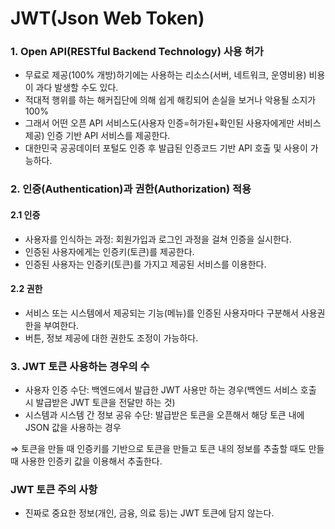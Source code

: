 # JWT(Json Web Token)

### 1. Open API(RESTful Backend Technology) 사용 허가
  - 무료로 제공(100% 개방)하기에는 사용하는 리소스(서버, 네트워크, 운영비용) 비용이 과다 발생할 수도 있다.
  - 적대적 행위를 하는 해커집단에 의해 쉽게 해킹되어 손실을 보거나 악용될 소지가 100%
  - 그래서 어떤 오픈 API 서비스도(사용자 인증=허가된+확인된 사용자에게만 서비스 제공) 인증 기반 API 서비스를 제공한다.
  - 대한민국 공공데이터 포털도 인증 후 발급된 인증코드 기반 API 호출 및 사용이 가능하다.
### 2. 인증(Authentication)과 권한(Authorization) 적용

  #### 2.1 인증

  - 사용자를 인식하는 과정: 회원가입과 로그인 과정을 걸쳐 인증을 실시한다.
  - 인증된 사용자에게는 인증키(토큰)를 제공한다.
  - 인증된 사용자는 인증키(토큰)를 가지고 제공된 서비스를 이용한다.

  #### 2.2 권한

  - 서비스 또는 시스템에서 제공되는 기능(메뉴)를 인증된 사용자마다 구분해서 사용권한을 부여한다.
  - 버튼, 정보 제공에 대한 권한도 조정이 가능하다.
### 3. JWT 토큰 사용하는 경우의 수
  - 사용자 인증 수단: 백엔드에서 발급한 JWT  사용만 하는 경우(백엔드 서비스 호출 시 발급받은 JWT 토큰을 전달만 하는 것)
  - 시스템과 시스템 간 정보 공유 수단: 발급받은 토큰을 오픈해서 해당 토큰 내에 JSON 값을 사용하는 경우
  
  ⇒ 토큰을 만들 때 인증키를 기반으로 토큰을 만들고 토큰 내의 정보를 추출할 때도 만들 때 사용한 인증키 값을 이용해서 추출한다.

### JWT 토큰 주의 사항
  - 진짜로 중요한 정보(개인, 금융, 의료 등)는 JWT 토큰에 담지 않는다.

